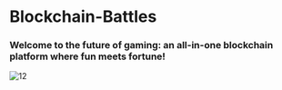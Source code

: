 # Blockchain-Battles

### Welcome to the future of gaming: an all-in-one blockchain platform where fun meets fortune!
<img src="https://parsefiles.back4app.com/jvo2tigtdri73N1BeFT32TE4NqSG7XcIMtMiqTEZ/e87944e008fda65a2953bd04b7b881a6_blockchain%20battles.webp" alt="12" border="0"/>
